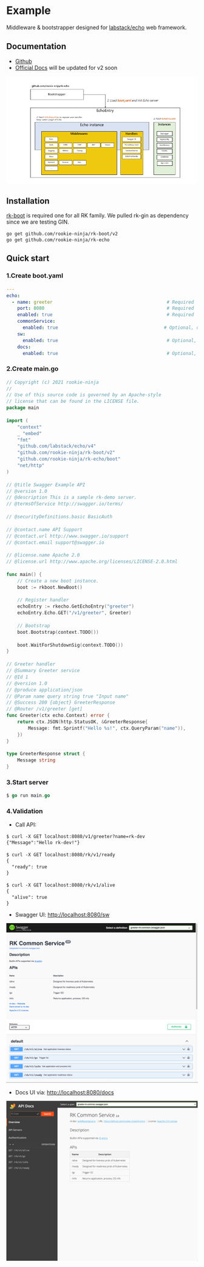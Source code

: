# Example
Middleware & bootstrapper designed for [labstack/echo](https://github.com/labstack/echo) web framework. 

## Documentation
- [Github](https://github.com/rookie-ninja/rk-echo)
- [Official Docs]() will be updated for v2 soon

![image](docs/img/echo-arch.png)

## Installation
[rk-boot](https://github.com/rookie-ninja/rk-boot) is required one for all RK family. We pulled rk-gin as dependency since we are testing GIN.

```shell
go get github.com/rookie-ninja/rk-boot/v2
go get github.com/rookie-ninja/rk-echo
```

## Quick start
### 1.Create boot.yaml
```yaml
---
echo:
  - name: greeter                                          # Required
    port: 8080                                             # Required
    enabled: true                                          # Required
    commonService:
      enabled: true                                       # Optional, default: false
    sw:
      enabled: true                                        # Optional, default: false
    docs:
      enabled: true                                        # Optional, default: false
```

### 2.Create main.go
```go
// Copyright (c) 2021 rookie-ninja
//
// Use of this source code is governed by an Apache-style
// license that can be found in the LICENSE file.
package main

import (
	"context"
	_ "embed"
	"fmt"
	"github.com/labstack/echo/v4"
	"github.com/rookie-ninja/rk-boot/v2"
	"github.com/rookie-ninja/rk-echo/boot"
	"net/http"
)

// @title Swagger Example API
// @version 1.0
// @description This is a sample rk-demo server.
// @termsOfService http://swagger.io/terms/

// @securityDefinitions.basic BasicAuth

// @contact.name API Support
// @contact.url http://www.swagger.io/support
// @contact.email support@swagger.io

// @license.name Apache 2.0
// @license.url http://www.apache.org/licenses/LICENSE-2.0.html

func main() {
	// Create a new boot instance.
	boot := rkboot.NewBoot()

	// Register handler
	echoEntry := rkecho.GetEchoEntry("greeter")
	echoEntry.Echo.GET("/v1/greeter", Greeter)

	// Bootstrap
	boot.Bootstrap(context.TODO())

	boot.WaitForShutdownSig(context.TODO())
}

// Greeter handler
// @Summary Greeter service
// @Id 1
// @version 1.0
// @produce application/json
// @Param name query string true "Input name"
// @Success 200 {object} GreeterResponse
// @Router /v1/greeter [get]
func Greeter(ctx echo.Context) error {
	return ctx.JSON(http.StatusOK, &GreeterResponse{
		Message: fmt.Sprintf("Hello %s!", ctx.QueryParam("name")),
	})
}

type GreeterResponse struct {
	Message string
}
```

### 3.Start server

```go
$ go run main.go
```

### 4.Validation
- Call API:

```shell script
$ curl -X GET localhost:8080/v1/greeter?name=rk-dev
{"Message":"Hello rk-dev!"}

$ curl -X GET localhost:8080/rk/v1/ready
{
  "ready": true
}

$ curl -X GET localhost:8080/rk/v1/alive
{
  "alive": true
}
```

- Swagger UI: [http://localhost:8080/sw](http://localhost:8080/sw)

![image](docs/img/simple-sw.png)

- Docs UI via: [http://localhost:8080/docs](http://localhost:8080/docs)

![image](docs/img/simple-docs.png)

